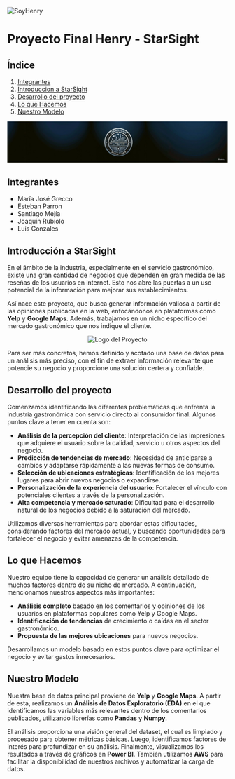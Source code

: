 ![SoyHenry](https://blog.soyhenry.com/content/images/2021/02/HEADER-BLOG-NEGRO-01.jpg)
# Proyecto Final Henry - StarSight

## Índice

1. [Integrantes](#Integrantes)
2. [Introduccion a StarSight](#Introducción-a-StarSight)
3. [Desarrollo del proyecto](#Desarrollo-del-proyecto)
4. [Lo que Hacemos](#Lo-que-Hacemos)
5. [Nuestro Modelo](#Nuestro-Modelo)

![Starsight](./starsight.jpg)

## Integrantes
- María José Grecco
- Esteban Parron
- Santiago Mejía
- Joaquín Rubiolo
- Luis Gonzales

## Introducción a StarSight
En el ámbito de la industria, especialmente en el servicio gastronómico, existe una gran cantidad de negocios que dependen en gran medida de las reseñas de los usuarios en internet. Esto nos abre las puertas a un uso potencial de la información para mejorar sus establecimientos.

Así nace este proyecto, que busca generar información valiosa a partir de las opiniones publicadas en la web, enfocándonos en plataformas como **Yelp** y **Google Maps**. Además, trabajamos en un nicho específico del mercado gastronómico que nos indique el cliente.

<p align="center">
  <img src="https://blog.reviewpoint.com/hubfs/customer_review_tips.png" alt="Logo del Proyecto" width="500">
</p>

Para ser más concretos, hemos definido y acotado una base de datos para un análisis más preciso, con el fin de extraer información relevante que potencie su negocio y proporcione una solución certera y confiable.

## Desarrollo del proyecto
Comenzamos identificando las diferentes problemáticas que enfrenta la industria gastronómica con servicio directo al consumidor final. Algunos puntos clave a tener en cuenta son:

- **Análisis de la percepción del cliente**: Interpretación de las impresiones que adquiere el usuario sobre la calidad, servicio u otros aspectos del negocio.
- **Predicción de tendencias de mercado**: Necesidad de anticiparse a cambios y adaptarse rápidamente a las nuevas formas de consumo.
- **Selección de ubicaciones estratégicas**: Identificación de los mejores lugares para abrir nuevos negocios o expandirse.
- **Personalización de la experiencia del usuario**: Fortalecer el vínculo con potenciales clientes a través de la personalización.
- **Alta competencia y mercado saturado**: Dificultad para el desarrollo natural de los negocios debido a la saturación del mercado.

Utilizamos diversas herramientas para abordar estas dificultades, considerando factores del mercado actual, y buscando oportunidades para fortalecer el negocio y evitar amenazas de la competencia.

## Lo que Hacemos
Nuestro equipo tiene la capacidad de generar un análisis detallado de muchos factores dentro de su nicho de mercado. A continuación, mencionamos nuestros aspectos más importantes:

- **Análisis completo** basado en los comentarios y opiniones de los usuarios en plataformas populares como Yelp y Google Maps.
- **Identificación de tendencias** de crecimiento o caídas en el sector gastronómico.
- **Propuesta de las mejores ubicaciones** para nuevos negocios.
  
Desarrollamos un modelo basado en estos puntos clave para optimizar el negocio y evitar gastos innecesarios.

## Nuestro Modelo
Nuestra base de datos principal proviene de **Yelp** y **Google Maps**. A partir de esta, realizamos un **Análisis de Datos Exploratorio (EDA)** en el que identificamos las variables más relevantes dentro de los comentarios publicados, utilizando librerías como **Pandas** y **Numpy**.

El análisis proporciona una visión general del dataset, el cual es limpiado y procesado para obtener métricas básicas. Luego, identificamos factores de interés para profundizar en su análisis. Finalmente, visualizamos los resultados a través de gráficos en **Power BI**. También utilizamos **AWS** para facilitar la disponibilidad de nuestros archivos y automatizar la carga de datos.
